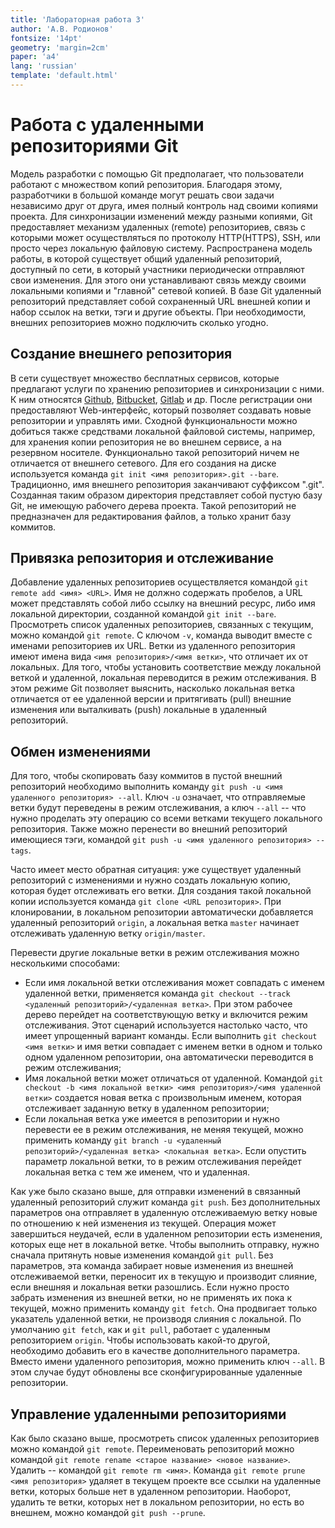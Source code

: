 ```yaml
---
title: 'Лабораторная работа 3'
author: 'А.В. Родионов'
fontsize: '14pt'
geometry: 'margin=2cm'
paper: 'a4'
lang: 'russian'
template: 'default.html'
---
```


# Работа с удаленными репозиториями Git

Модель разработки с помощью Git предполагает, что пользователи работают с множеством копий
репозитория. Благодаря этому, разработчики в большой команде могут решать свои задачи независимо
друг от друга, имея полный контроль над своими копиями проекта. Для синхронизации изменений между
разными копиями, Git предоставляет механизм удаленных (remote) репозиториев, связь с которыми может
осуществляться по протоколу HTTP(HTTPS), SSH, или просто через локальную файловую систему.
Распространена модель работы, в которой существует общий удаленный репозиторий,
доступный по сети, в который участники периодически отправляют свои изменения. Для этого они
устанавливают связь между своими локальными копиями и "главной" сетевой копией. В базе Git удаленный
репозиторий представляет собой сохраненный URL внешней копии и набор ссылок на ветки, тэги и другие
объекты. При необходимости, внешних репозиториев можно подключить сколько угодно.

## Создание внешнего репозитория

В сети существует множество бесплатных сервисов, которые предлагают услуги по хранению репозиториев
и синхронизации с ними. К ним относятся [Github](https://github.com),
[Bitbucket](https://bitbucket.org), [Gitlab](https://gitlab.com) и др. После регистрации они
предоставляют Web-интерфейс, который позволяет создавать новые репозитории и управлять ими. Сходной
функциональности можно добиться также средствами локальной файловой системы, например, для хранения
копии репозитория не во внешнем сервисе, а на резервном носителе. Функционально такой репозиторий
ничем не отличается от внешнего сетевого. Для его создания на диске используется команда `git init
<имя репозитория>.git --bare`. Традиционно, имя внешнего репозитория заканчивают суффиксом ".git".
Созданная таким образом директория представляет собой пустую базу Git, не имеющую рабочего дерева
проекта. Такой репозиторий не предназначен для редактирования файлов, а только хранит базу коммитов.

## Привязка репозитория и отслеживание

Добавление удаленных репозиториев осуществляется командой `git remote add <имя> <URL>`. Имя не
должно содержать пробелов, а URL может представлять собой либо ссылку на внешний ресурс, либо имя
локальной директории, созданной командой `git init --bare`. Просмотреть список удаленных
репозиториев, связанных с текущим, можно командой `git remote`. С ключом `-v`, команда выводит
вместе с именами репозиториев их URL. Ветки из удаленного репозитория имеют имена вида `<имя
репозитория>/<имя ветки>`, что отличает их от локальных. Для того, чтобы установить соответствие
между локальной веткой и удаленной, локальная переводится в режим отслеживания. В этом режиме Git
позволяет выяснить, насколько локальная ветка отличается от ее удаленной версии и притягивать (pull)
внешние изменения или выталкивать (push) локальные в удаленный репозиторий.

## Обмен изменениями

Для того, чтобы скопировать базу коммитов в пустой внешний репозиторий
необходимо выполнить команду `git push -u <имя удаленного репозитория> --all`. Ключ `-u` означает,
что отправляемые ветки будут переведены в режим отслеживания, а ключ `--all` -- что нужно проделать
эту операцию со всеми ветками текущего локального репозитория. Также можно перенести во внешний
репозиторий имеющиеся тэги, командой `git push -u <имя удаленного репозитория> --tags`.

Часто имеет место обратная ситуация: уже существует удаленный репозиторий с изменениями и нужно
создать локальную копию, которая будет отслеживать его ветки. Для создания такой локальной копии
используется команда `git clone <URL репозитория>`. При клонировании, в локальном репозитории
автоматически добавляется удаленный репозиторий `origin`, а локальная ветка `master` начинает
отслеживать удаленную ветку `origin/master`.

Перевести другие локальные ветки в режим отслеживания можно несколькими способами:

* Если имя локальной ветки отслеживания может совпадать с именем удаленной ветки, применяется
  команда `git checkout --track <удаленный репозиторий>/<удаленная ветка>`. При этом рабочее дерево
  перейдет на соответствующую ветку и включится режим отслеживания. Этот сценарий используется
  настолько часто, что имеет упрощенный вариант команды. Если выполнить `git checkout <имя ветки>` и
  имя ветки совпадает с именем ветки в одном и только одном удаленном репозитории, она автоматически
  переводится в режим отслеживания;
* Имя локальной ветки может отличаться от удаленной. Командой `git checkout -b <имя локальной ветки>
  <имя репозитория>/<имя удаленной ветки>` создается новая ветка с произвольным именем, которая
  отслеживает заданную ветку в удаленном репозитории;
* Если локальная ветка уже имеется в репозитории и нужно перевести ее в режим отслеживания, не меняя
  текущей, можно применить команду `git branch -u <удаленный репозиторий>/<удаленная ветка>
  <локальная ветка>`. Если опустить параметр локальной ветки, то в режим отслеживания перейдет
  локальная ветка с тем же именем, что и удаленная.

Как уже было сказано выше, для отправки изменений в связанный удаленный репозиторий служит команда
`git push`. Без дополнительных параметров она отправляет в удаленную отслеживаемую ветку новые по
отношению к ней изменения из текущей. Операция может завершиться неудачей, если в удаленном
репозитории есть изменения, которых еще нет в локальной ветке. Чтобы выполнить отправку, нужно
сначала притянуть новые изменения командой `git pull`. Без параметров, эта команда забирает новые
изменения из внешней отслеживаемой ветки, переносит их в текущую и производит слияние, если внешняя
и локальная ветки разошлись. Если нужно просто забрать изменения из внешней ветки, но не применять
их пока к текущей, можно применить команду `git fetch`. Она продвигает только указатель удаленной
ветки, не производя слияния с локальной. По умолчанию `git fetch`, как и `git pull`, работает с
удаленным репозиторием `origin`. Чтобы использовать какой-то другой, необходимо добавить его в
качестве дополнительного параметра. Вместо имени удаленного репозитория, можно применить ключ
`--all`. В этом случае будут обновлены все сконфигурированные удаленные репозитории.

## Управление удаленными репозиториями

Как было сказано выше, просмотреть список удаленных репозиториев можно командой `git remote`.
Переименовать репозиторий можно командой `git remote rename <старое название> <новое название>`.
Удалить -- командой `git remote rm <имя>`. Команда `git remote prune <имя репозитория>` удаляет в
текущем проекте все ссылки на удаленные ветки, которых больше нет в удаленном репозитории. Наоборот,
удалить те ветки, которых нет в локальном репозитории, но есть во внешнем, можно командой `git push
--prune`.
